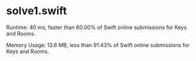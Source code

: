 # solve1.swift

Runtime: 40 ms, faster than 60.00% of Swift online submissions for Keys and Rooms.

Memory Usage: 13.6 MB, less than 91.43% of Swift online submissions for Keys and Rooms.
